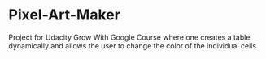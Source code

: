 # Pixel-Art-Maker
Project for Udacity Grow With Google Course where one creates a table dynamically and allows the user to change the color of the individual cells.
